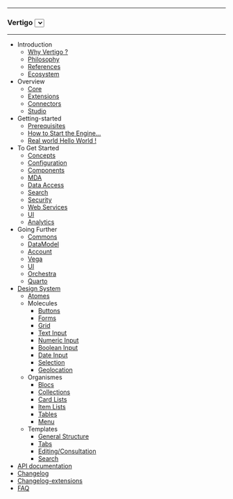 <hr/>
	<h3 class="q-version-select">
	Vertigo  
	<select id="versions" onchange="javascript:location.href=this.value+location.hash">
    <!-- <option value="/vertigo-docs/v2.1.0/">v2.1.0 (current)</option> -->
  </select>
	</h3>
<hr/>

- Introduction
  - [Why Vertigo ?](/en/intro/why.md)
  - [Philosophy](/en/intro/philosophie.md)
  - [References](/en/intro/references.md)
  - [Ecosystem](/en/intro/ecosystem.md)
- Overview
  - [Core](/en/overview/core.md)
  - [Extensions](/en/overview/extensions.md)
  - [Connectors](/en/overview/connectors.md)
  - [Studio](/en/overview/studio.md)
- Getting-started
  - [Prerequisites](/en/getting-started/requirements.md)  
  - [How to Start the Engine…](/en/getting-started/helloworld.md)
  - [Real world Hello World !](/en/getting-started/realworld_helloworld.md)  
- To Get Started
  - [Concepts](/en/basic/concepts.md)
  - [Configuration](/en/basic/configuration.md)
  - [Components](/en/basic/composants.md)
  - [MDA](/en/basic/mda.md)
  - [Data Access](/en/basic/dao.md)
  - [Search](/en/basic/recherche.md)
  - [Security](/en/basic/securite.md)
  - [Web Services](/en/basic/webservices.md)
  - [UI](/en/basic/ui.md)
  - [Analytics](/en/basic/analytics.md)
- Going Further
  - [Commons](/en/extensions/commons.md)
  - [DataModel](/en/extensions/datamodel.md)
  - [Account](/en/extensions/account.md)
  - [Vega](/en/extensions/vega.md)
  - [UI](/en/extensions/ui.md)
  - [Orchestra](/en/extensions/orchestra.md)
  - [Quarto](/en/extensions/quarto.md)
- [Design System](/en/design-system/intro.md)
  - [Atomes](/en/design-system/atoms.md)
  - Molecules
    - [Buttons](/en/design-system/molecules/buttons.md)
    - [Forms](/en/design-system/molecules/form.md)
    - [Grid](/en/design-system/molecules/grid.md)
    - [Text Input](/en/design-system/molecules/text-input.md)
    - [Numeric Input](/en/design-system/molecules/numeric-input.md)
    - [Boolean Input](/en/design-system/molecules/boolean-input.md)
    - [Date Input](/en/design-system/molecules/date-input.md)
    - [Selection](/en/design-system/molecules/select-input.md)
    - [Geolocation](/en/design-system/molecules/geolocation-input.md)
  - Organismes
    - [Blocs](/en/design-system/organismes/block.md)
    - [Collections](/en/design-system/organismes/collections.md)
    - [Card Lists](/en/design-system/organismes/cards.md)
    - [Item Lists](/en/design-system/organismes/items.md)
    - [Tables](/en/design-system/organismes/table.md)
    - [Menu](/en/design-system/organismes/menu.md)
  - Templates
    - [General Structure](/en/design-system/templates/structure.md)
    - [Tabs](/en/design-system/templates/tab.md)
    - [Editing/Consultation](/en/design-system/templates/read-edit.md)
    - [Search](/en/design-system/templates/search.md)
- <a href="apidocs/index.html" target="_blank">API documentation</a>
- [Changelog](/en/changes.md)
- [Changelog-extensions](/en/changes-extensions.md) 
- [FAQ](/en/extensions/faq.md)
